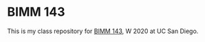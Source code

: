 # BIMM 143

This is my class repository for [BIMM 143](https://bioboot.github.io/bimm143_W20/), W 2020 at UC San Diego.
